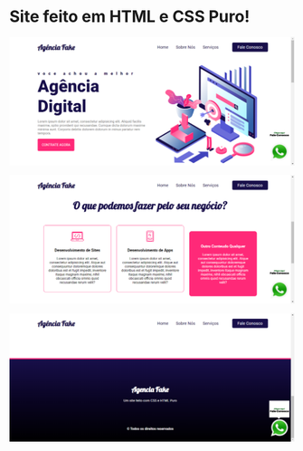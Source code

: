 # Site feito em HTML e CSS Puro!

![alt text](img/appBar-e-Header.png)

![alt text](img/section.png)


![alt text](img/footer.png)


